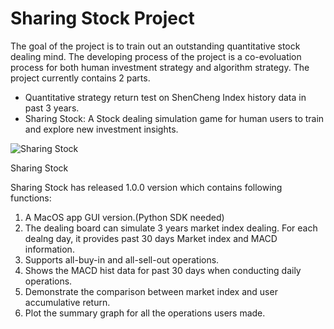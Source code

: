 # Sharing Stock Project
The goal of the project is to train out an outstanding quantitative stock dealing mind. The developing process of the project is a co-evoluation process for both human 
investment strategy and algorithm strategy. The project currently contains 2 parts.

* Quantitative strategy return test on ShenCheng Index history data in past 3 years.
* Sharing Stock: A Stock dealing simulation game for human users to train and explore new investment insights.

![Sharing Stock](https://github.com/JipengSun/quantitative_stock/blob/master/sharing_stock.png) 

Sharing Stock

Sharing Stock has released 1.0.0 version which contains following functions:

1. A MacOS app GUI version.(Python SDK needed)
2. The dealing board can simulate 3 years market index dealing. For each dealng day, it provides past 30 days Market index and MACD information. 
3. Supports all-buy-in and all-sell-out operations.
4. Shows the MACD hist data for past 30 days when conducting daily operations.
5. Demonstrate the comparison between market index and user accumulative return. 
6. Plot the summary graph for all the operations users made.
